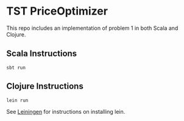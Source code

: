 # TST PriceOptimizer
This repo includes an implementation of problem 1 in both Scala and Clojure.

## Scala Instructions
```cd priceopt-scala
sbt run
```

## Clojure Instructions
```cd priceopt-clj
lein run
```

See [Leiningen](https://leiningen.org/#install) for instructions on installing lein.